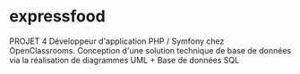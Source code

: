 # expressfood
PROJET 4  Développeur d'application PHP / Symfony chez OpenClassrooms. Conception d'une solution technique de base de données via la réalisation de diagrammes UML + Base de données SQL
